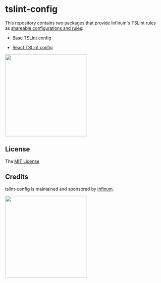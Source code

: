 # tslint-config

This repository contains two packages that provide Infinum's TSLint rules as [shareable configurations and rules](https://palantir.github.io/tslint/2016/03/31/sharable-configurations-rules.html):

- [Base TSLint config](base/README.md)

- [React TSLint config](react/README.md)

<img src="https://infinum.co/infinum.png" width="264">

## License

The [MIT License](LICENSE)

## Credits

tslint-config is maintained and sponsored by
[Infinum](http://www.infinum.co).

<img src="https://infinum.co/infinum.png" width="264">
